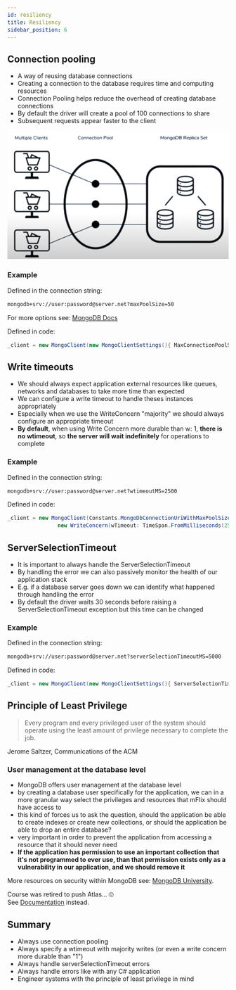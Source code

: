 ```yaml
---
id: resiliency
title: Resiliency
sidebar_position: 6
---
```


## Connection pooling

- A way of reusing database connections
- Creating a connection to the database requires time and computing resources
- Connection Pooling helps reduce the overhead of creating database connections
- By default the driver will create a pool of 100 connections to share
- Subsequent requests appear faster to the client

![connection pool](/img/docs/Databases/MongoDB/M220NMongoDBFor.NetDevelopers/connectionPool.PNG)

### Example

Defined in the connection string:

```txt
mongodb+srv://user:password@server.net?maxPoolSize=50
```

For more options see: [MongoDB Docs](https://docs.mongodb.com/manual/reference/connection-string/)

Defined in code:

```cs
_client = new MongoClient(new MongoClientSettings(){ MaxConnectionPoolSize = 50});
```

## Write timeouts

- We should always expect application external resources like queues, networks and databases to take more time than expected
- We can configure a write timeout to handle theses instances appropriately
- Especially when we use the WriteConcern "majority" we should always configure an appropriate timeout
- **By default**, when using Write Concern more durable than w: 1, **there is no wtimeout**, so **the server will wait indefinitely** for operations to complete

### Example

Defined in the connection string:

```txt
mongodb+srv://user:password@server.net?wtimeoutMS=2500
```

Defined in code:

```cs
_client = new MongoClient(Constants.MongoDbConnectionUriWithMaxPoolSize).WithWriteConcern(
                new WriteConcern(wTimeout: TimeSpan.FromMilliseconds(2500))) as MongoClient;
```

## ServerSelectionTimeout

- It is important to always handle the ServerSelectionTimeout
- By handling the error we can also passively monitor the health of our application stack
- E.g. if a database server goes down we can identify what happened through handling the error
- By default the driver waits 30 seconds before raising a ServerSelectionTimeout exception but this time can be changed

### Example

Defined in the connection string:

```txt
mongodb+srv://user:password@server.net?serverSelectionTimeoutMS=5000
```

Defined in code:

```cs
_client = new MongoClient(new MongoClientSettings(){ ServerSelectionTimeout = TimeSpan.FromMilliseconds(5000)});
```

## Principle of Least Privilege

> Every program and every privileged user of the system should operate using the least amount of privilege necessary to complete the job.

Jerome Saltzer, Communications of the ACM

### User management at the database level

- MongoDB offers user management at the database level
- by creating a database user specifically for the application, we can in a more granular way select the privileges and resources that mFlix should have access to
- this kind of forces us to ask the question, should the application be able to create indexes or create new collections, or should the application be able to drop an entire database?
- very important in order to prevent the application from accessing a resource that it should never need
- **If the application has permission to use an important collection that it's not programmed to ever use, than that permission exists only as a vulnerability in our application, and we should remove it**

More resources on security within MongoDB see: [MongoDB University](https://university.mongodb.com/courses/M310/about).

Course was retired to push Atlas... 🙄  
See [Documentation](https://docs.mongodb.com/manual/security/) instead.

## Summary

- Always use connection pooling
- Always specify a wtimeout with majority writes (or even a write concern more durable than "1")
- Always handle serverSelectionTimeout errors
- Always handle errors like with any C# application
- Engineer systems with the principle of least privilege in mind

